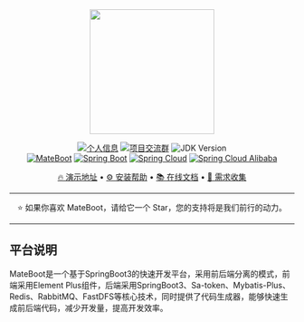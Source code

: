 <div align="center">
<img src="https://cdn.mate.vip/matecloud.svg" width="220">

[![个人信息](https://img.shields.io/badge/author-迈特云-blue.svg)](http://www.mate.vip/)
[![项目交流群](https://img.shields.io/badge/chat-项目交流群-green.svg)](https://jq.qq.com/?_wv=1027&k=oYxVM3uV)
![JDK Version](https://img.shields.io/badge/JAVA-JDK17+-red.svg)
<br/>
[![MateBoot](https://img.shields.io/badge/MateBoot-1.0.8-green.svg?lable=mateboot&logo=mega)](https://gitee.com/matevip/mateboot)
[![Spring Boot](https://img.shields.io/maven-central/v/org.springframework.boot/spring-boot-dependencies.svg?label=Spring%20Boot&logo=Spring)](https://search.maven.org/artifact/org.springframework.boot/spring-boot-dependencies)
[![Spring Cloud](https://img.shields.io/maven-central/v/cn.dev33/sa-token-spring-boot3-starter.svg?label=Sa%20Token&logo=springsecurity)](https://search.maven.org/artifact/cn.dev33/sa-token-spring-boot3-starter)
[![Spring Cloud Alibaba](https://img.shields.io/maven-central/v/com.baomidou/mybatis-plus-boot-starter.svg?label=Mybatis%20Plus&logo=qlik)](https://search.maven.org/artifact/com.baomidou/mybatis-plus-boot-starter)

[🔥 演示地址](https://boot.mate.vip) • [⚙️ 安装帮助](https://docs.mate.vip) • [📚 在线文档](https://docs.mate.vip) • [💬 需求收集](https://gitee.com/matevip/mateboot/issues/new)
</div>

--------------------------

<div align="center">⭐️ 如果你喜欢 MateBoot，请给它一个 Star，您的支持将是我们前行的动力。</div>

--------------------------
## 平台说明

MateBoot是一个基于SpringBoot3的快速开发平台，采用前后端分离的模式，前端采用Element Plus组件，后端采用SpringBoot3、Sa-token、Mybatis-Plus、Redis、RabbitMQ、FastDFS等核心技术，同时提供了代码生成器，能够快速生成前后端代码，减少开发量，提高开发效率。



